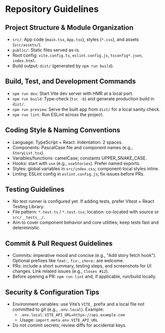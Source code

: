 # Repository Guidelines

## Project Structure & Module Organization
- `src/`: App code (`main.tsx`, `App.tsx`), styles (`*.css`), and assets (`src/assets/`).
- `public/`: Static files served as-is.
- Root config: `vite.config.ts`, `eslint.config.js`, `tsconfig*.json`, `index.html`.
- Build output: `dist/` (generated by `npm run build`).

## Build, Test, and Development Commands
- `npm run dev`: Start Vite dev server with HMR at a local port.
- `npm run build`: Type-check (`tsc -b`) and generate production build in `dist/`.
- `npm run preview`: Serve the built app from `dist/` for a local sanity check.
- `npm run lint`: Run ESLint across the project.

## Coding Style & Naming Conventions
- Language: TypeScript + React. Indentation: 2 spaces.
- Components: PascalCase file and component names (e.g., `StoryList.tsx`).
- Variables/functions: camelCase; constants UPPER_SNAKE_CASE.
- Hooks: start with `use` (e.g., `useStories`). Prefer named exports.
- Styles: global variables in `src/index.css`; component-local styles inline.
- Linting: ESLint config in `eslint.config.js`; fix issues before PRs.

## Testing Guidelines
- No test runner is configured yet. If adding tests, prefer Vitest + React Testing Library.
- File pattern: `*.test.ts` / `*.test.tsx`; location: co-located with source or `src/__tests__/`.
- Aim to cover component behavior and core utilities; keep tests fast and deterministic.

## Commit & Pull Request Guidelines
- Commits: imperative mood and concise (e.g., "Add story fetch hook"). Optional prefixes like `feat:`, `fix:`, `chore:` are welcome.
- PRs: include a short summary, testing steps, and screenshots for UI changes. Link related issues (e.g., `Closes #12`).
- Before opening a PR: `npm run lint` and, if applicable, run/build locally.

## Security & Configuration Tips
- Environment variables: use Vite’s `VITE_` prefix and a local file not committed to git (e.g., `.env.local`). Example:
  - `.env.local`: `VITE_API_URL=https://api.example.com`
  - Usage: `import.meta.env.VITE_API_URL`
- Do not commit secrets; review diffs for accidental keys.

